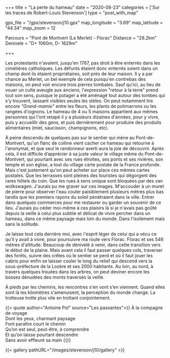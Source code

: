 +++
title = "La perte du hameau"
date = "2020-08-23"
categories = ['Sur les traces de Robert-Louis Stevenson']
type = "post_with_map"

gpx_file = "/gpx/stevenson/j10.gpx"
map_longitude = "3.69"
map_latitude = "44.34"
map_zoom = 12

Parcours = "Pont de Montvert (Le Merlet) - Florac"
Distance = "28.2km"
Denivele = "D+ 1060m, D- 1629m"

+++

Les protestants n'avaient, jusqu'en 1787, pas droit à être enterrés dans les cimetières catholiques. Les défunts étaient donc enterrés soient dans un champ dont ils étaient propriétaires, soit près de leur maison. Il y a par chance au Merlet, un bel exemple de cela puisqu'en contrebas des maisons, on peut voir encore trois pierres tombales. Sauf qu'ici, au lieu de vouer un culte aveugle aux anciens, l'expression "retour à la terre" prend tout son sens, puisque le potager a été aménagé tout autour des tombes qui s'y trouvent, laissant visibles seules les stèles. On peut notamment lire encore _"Grand-mamie"_ entre les fleurs, les plants de potimarrons ou les rangées d'oignons. 
Le hameau de 4 ou 5 maisons appartient aux mêmes personnes qui l'ont retapé il y a plusieurs dizaines d'années, pour y vivre, puis y accueillir des gens, et puis dernièrement pour produire des produits alimentaires (miel, saucisson, champignons, etc).

À peine descendu de quelques pas sur le sentier qui mène au Pont-de-Montvert, qu'un flanc de colline vient cacher ce hameau qui retourne à l'anonymat, et que seul le randonneur averti aura la joie de découvrir. Après cela, il est difficile d’apprécier à sa juste valeur le village même du Pont-de-Montvert, qui pourtant avec ses rues étroites, ses ponts et ses rivières, son temple et son église, a tout du village carte postale de la France profonde. Mais c'est justement qu'on peut acheter sur place ces mêmes cartes postales. Que les terrasses sont pleines des touristes qui dégorgent des rares hôtels du coin. Que les rues à sens unique sont bloquées par des van wolkswagen. 
J'aurais pu me graver sur ces images. M'accouder à un muret de pierre pour observer l'eau couler paisiblement plusieurs mètres plus bas tandis que les premiers rayons du soleil pénétraient dans la ville. Entrer dans quelques commerces pour me restaurer ou garder un souvenir de ce lieu. J'aurais pu céder moi-même à ces plaisirs là si je n'avais pas goûté depuis la veille à celui plus subtile et délicat de vivre percher dans un hameau, dans ce même paysage mais loin du monde. Dans l'isolement mais sans la solitude.

Je laisse tout cela derrière moi, avec l'esprit léger de celui qui a vécu ce qu'il y avait à vivre, pour poursuivre ma route vers Florac. Florac et ses 546 mètres d'altitude. Beaucoup de dénivelé à venir, dans cette transition vers le début de la plaine. Mais avant cela il faut passer quelques cols, traverser des forêts, suivre des crêtes où le sentier se perd et où il faut jouer les cabris pour enfin se laisser couler le long du relief qui descend vers la sous-préfecture de la Lozère et ses 2000 habitants. Au loin, au nord, à travers quelques trouées dans les arbres, on peut deviner encore les bosses dénudées des monts traversés la veille.

À pieds par les chemins, les rencontres s'en vont s'en viennent. Quand elles sont là les kilomètres s'amenuisent, la perception du monde change. La trotteuse trotte plus vite en trottant conjointement.

{{< quote author="Antoine Pol" source="Les passantes">}}
À la compagne de voyage<br />
Dont les yeux, charmant paysage<br />
Font paraître court le chemin<br />
Qu’on est seul, peut-être, à comprendre<br />
Et qu’on laisse pourtant descendre<br />
Sans avoir effleuré sa main
{{</quote>}}

{{< gallery pathURL="/images/stevenson/j10/gallery" >}}
